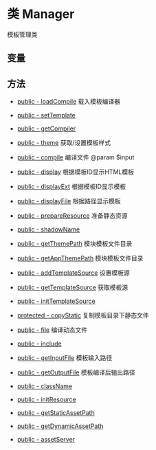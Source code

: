 #  类 Manager

模板管理类


## 变量


## 方法


- [public - loadCompile](Manager/loadCompile.md)
    载入模板编译器
- [public - setTemplate](Manager/setTemplate.md)
    
- [public - getCompiler](Manager/getCompiler.md)
    
- [public - theme](Manager/theme.md)
    获取/设置模板样式
- [public - compile](Manager/compile.md)
    编译文件
@param $input
- [public - display](Manager/display.md)
    根据模板ID显示HTML模板

- [public - displayExt](Manager/displayExt.md)
    根据模板ID显示模板

- [public - displayFile](Manager/displayFile.md)
    根据路径显示模板

- [public - prepareResource](Manager/prepareResource.md)
    准备静态资源

- [public - shadowName](Manager/shadowName.md)
    
- [public - getThemePath](Manager/getThemePath.md)
    模块模板文件目录

- [public - getAppThemePath](Manager/getAppThemePath.md)
    模块模板文件目录

- [public - addTemplateSource](Manager/addTemplateSource.md)
    设置模板源

- [public - getTemplateSource](Manager/getTemplateSource.md)
    获取模板源

- [public - initTemplateSource](Manager/initTemplateSource.md)
    
- [protected - copyStatic](Manager/copyStatic.md)
    复制模板目录下静态文件

- [public - file](Manager/file.md)
    编译动态文件

- [public - include](Manager/include.md)
    
- [public - getInputFile](Manager/getInputFile.md)
    模板输入路径

- [public - getOutputFile](Manager/getOutputFile.md)
    模板编译后输出路径

- [public - className](Manager/className.md)
    
- [public - initResource](Manager/initResource.md)
    
- [public - getStaticAssetPath](Manager/getStaticAssetPath.md)
    
- [public - getDynamicAssetPath](Manager/getDynamicAssetPath.md)
    
- [public - assetServer](Manager/assetServer.md)
    

